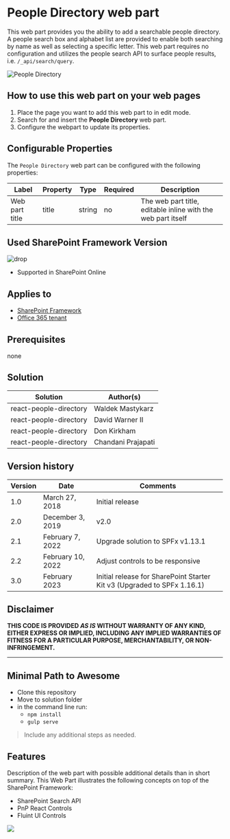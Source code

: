 # People Directory web part

This web part provides you the ability to add a searchable people directory. A people search box and alphabet list are provided to enable both searching by name as well as selecting a specific letter. This web part requires no configuration and utilizes the people search API to surface people results, i.e. `/_api/search/query`.

![People Directory](../../assets/images/components/part-people-directory.gif)

## How to use this web part on your web pages

1. Place the page you want to add this web part to in edit mode.
2. Search for and insert the **People Directory** web part.
3. Configure the webpart to update its properties.

## Configurable Properties

The `People Directory` web part can be configured with the following properties:

| Label | Property | Type | Required | Description |
| ---- | ---- | ---- | ---- | ---- |
| Web part title | title | string | no | The web part title, editable inline with the web part itself |

## Used SharePoint Framework Version

![drop](https://img.shields.io/badge/version-1.16.1-green.svg)

* Supported in SharePoint Online

## Applies to

* [SharePoint Framework](https://learn.microsoft.com/en-us/sharepoint/dev/spfx/sharepoint-framework-overview)
* [Office 365 tenant](https://learn.microsoft.com/en-us/sharepoint/dev/spfx/set-up-your-development-environment)

## Prerequisites

none

## Solution

Solution|Author(s)
--------|---------
react-people-directory | Waldek Mastykarz
react-people-directory | David Warner II
react-people-directory | Don Kirkham
react-people-directory | Chandani Prajapati

## Version history

Version|Date|Comments
-------|----|--------
1.0|March 27, 2018|Initial release
2.0|December 3, 2019|v2.0
2.1|February 7, 2022|Upgrade solution to SPFx v1.13.1
2.2|February 10, 2022|Adjust controls to be responsive
3.0|February 2023|Initial release for SharePoint Starter Kit v3 (Upgraded to SPFx 1.16.1)

## Disclaimer

**THIS CODE IS PROVIDED *AS IS* WITHOUT WARRANTY OF ANY KIND, EITHER EXPRESS OR IMPLIED, INCLUDING ANY IMPLIED WARRANTIES OF FITNESS FOR A PARTICULAR PURPOSE, MERCHANTABILITY, OR NON-INFRINGEMENT.**

---

## Minimal Path to Awesome

* Clone this repository
* Move to solution folder
* in the command line run:
  * `npm install`
  * `gulp serve`

> Include any additional steps as needed.

## Features

Description of the web part with possible additional details than in short summary. 
This Web Part illustrates the following concepts on top of the SharePoint Framework:

* SharePoint Search API
* PnP React Controls
* Fluint UI Controls

<img src="https://telemetry.sharepointpnp.com/sp-starter-kit/source/react-people-directory" />
